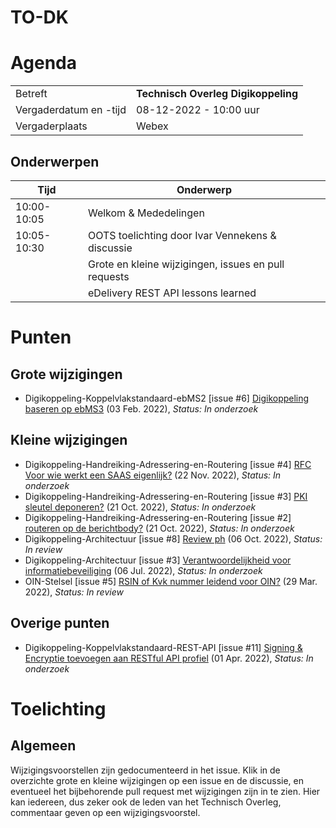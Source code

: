 # TO-DK

# Agenda

|  |   |
|------------------------|-------------------------------------|
| Betreft  | **Technisch Overleg Digikoppeling** |
| Vergaderdatum en -tijd | 08-12-2022 - 10:00 uur  |
| Vergaderplaats  | Webex  |

## Onderwerpen


| Tijd | Onderwerp |
| --- | --- |
| 10:00-10:05 | Welkom & Mededelingen        |    
| 10:05-10:30 | OOTS toelichting door Ivar Vennekens & discussie |
|             | Grote en kleine wijzigingen, issues en pull requests  | 
|             | eDelivery REST API lessons learned                    |

# Punten

## Grote wijzigingen
* Digikoppeling-Koppelvlakstandaard-ebMS2 [issue #6] [Digikoppeling baseren op ebMS3](https://github.com/Logius-standaarden/Digikoppeling-Koppelvlakstandaard-ebMS2/issues/6) (03 Feb. 2022), _Status: In onderzoek_

## Kleine wijzigingen
* Digikoppeling-Handreiking-Adressering-en-Routering [issue #4] [RFC Voor wie werkt een SAAS eigenlijk?](https://github.com/Logius-standaarden/Digikoppeling-Handreiking-Adressering-en-Routering/issues/4) (22 Nov. 2022), _Status: In onderzoek_
* Digikoppeling-Handreiking-Adressering-en-Routering [issue #3] [PKI sleutel deponeren?](https://github.com/Logius-standaarden/Digikoppeling-Handreiking-Adressering-en-Routering/issues/3) (21 Oct. 2022), _Status: In onderzoek_
* Digikoppeling-Handreiking-Adressering-en-Routering [issue #2] [routeren op de berichtbody?](https://github.com/Logius-standaarden/Digikoppeling-Handreiking-Adressering-en-Routering/issues/2) (21 Oct. 2022), _Status: In onderzoek_
* Digikoppeling-Architectuur [issue #8] [Review ph](https://github.com/Logius-standaarden/Digikoppeling-Architectuur/pull/8) (06 Oct. 2022), _Status: In review_
* Digikoppeling-Architectuur [issue #3] [Verantwoordelijkheid voor informatiebeveiliging](https://github.com/Logius-standaarden/Digikoppeling-Architectuur/issues/3) (06 Jul. 2022), _Status: In onderzoek_
* OIN-Stelsel [issue #5] [RSIN of Kvk nummer leidend voor OIN?](https://github.com/Logius-standaarden/OIN-Stelsel/issues/5) (29 Mar. 2022), _Status: In review_

## Overige punten
* Digikoppeling-Koppelvlakstandaard-REST-API [issue #11] [Signing & Encryptie toevoegen aan RESTful API profiel](https://github.com/Logius-standaarden/Digikoppeling-Koppelvlakstandaard-REST-API/issues/11) (01 Apr. 2022), _Status: In onderzoek_

# Toelichting


## Algemeen

Wijzigingsvoorstellen zijn gedocumenteerd in het issue. Klik in de overzichte grote en kleine wijzigingen op een issue en de discussie, en eventueel het bijbehorende pull request met wijzigingen zijn in te zien. Hier kan iedereen, dus zeker ook de leden van het Technisch Overleg, commentaar geven op een wijzigingsvoorstel.
